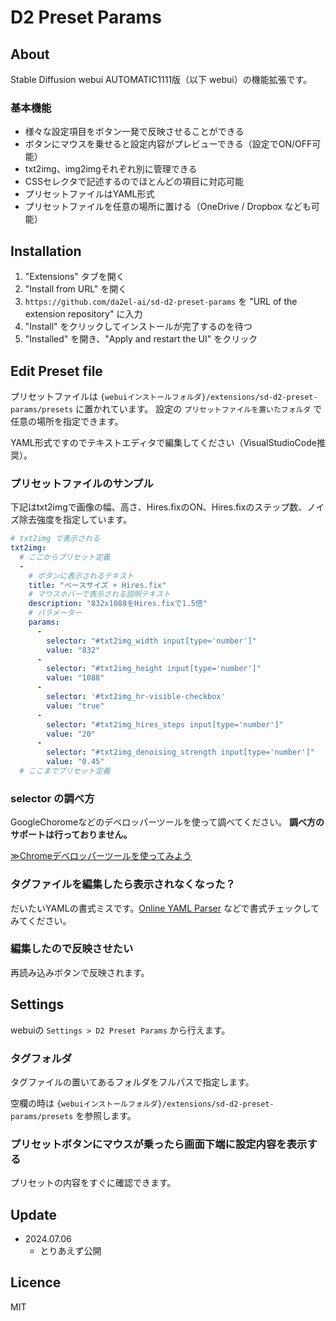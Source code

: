 # D2 Preset Params

## About

Stable Diffusion webui AUTOMATIC1111版（以下 webui）の機能拡張です。

### 基本機能
- 様々な設定項目をボタン一発で反映させることができる
- ボタンにマウスを乗せると設定内容がプレビューできる（設定でON/OFF可能）
- txt2img、img2imgそれぞれ別に管理できる
- CSSセレクタで記述するのでほとんどの項目に対応可能
- プリセットファイルはYAML形式
- プリセットファイルを任意の場所に置ける（OneDrive / Dropbox なども可能）


## Installation

1. "Extensions" タブを開く
2. "Install from URL" を開く
3. `https://github.com/da2el-ai/sd-d2-preset-params` を "URL of the extension repository" に入力
4. "Install" をクリックしてインストールが完了するのを待つ
5. "Installed" を開き、"Apply and restart the UI" をクリック

## Edit Preset file

プリセットファイルは  `{webuiインストールフォルダ}/extensions/sd-d2-preset-params/presets` に置かれています。
設定の `プリセットファイルを置いたフォルダ` で任意の場所を指定できます。

YAML形式ですのでテキストエディタで編集してください（VisualStudioCode推奨）。


### プリセットファイルのサンプル

下記はtxt2imgで画像の幅、高さ、Hires.fixのON、Hires.fixのステップ数、ノイズ除去強度を指定しています。

```yaml
# txt2img で表示される
txt2img:
  # ここからプリセット定義
  -
    # ボタンに表示されるテキスト
    title: "ベースサイズ + Hires.fix"
    # マウスホバーで表示される説明テキスト
    description: "832x1088をHires.fixで1.5倍"
    # パラメーター
    params:
      -
        selector: "#txt2img_width input[type='number']"
        value: "832"
      -
        selector: "#txt2img_height input[type='number']"
        value: "1088"
      -
        selector: '#txt2img_hr-visible-checkbox'
        value: "true"
      -
        selector: "#txt2img_hires_steps input[type='number']"
        value: "20"
      -
        selector: "#txt2img_denoising_strength input[type='number']"
        value: "0.45"
  # ここまでプリセット定義
```

### selector の調べ方

GoogleChoromeなどのデベロッパーツールを使って調べてください。
**調べ方のサポートは行っておりません。**

[≫Chromeデベロッパーツールを使ってみよう](https://sqripts.com/2023/12/14/82607/)


### タグファイルを編集したら表示されなくなった？

だいたいYAMLの書式ミスです。[Online YAML Parser](https://qiita.com/YumaInaura/items/8e4c08821b6940299a27) などで書式チェックしてみてください。

### 編集したので反映させたい

再読み込みボタンで反映されます。


## Settings

webuiの `Settings > D2 Preset Params` から行えます。

### タグフォルダ
タグファイルの置いてあるフォルダをフルパスで指定します。

空欄の時は `{webuiインストールフォルダ}/extensions/sd-d2-preset-params/presets` を参照します。

### プリセットボタンにマウスが乗ったら画面下端に設定内容を表示する
プリセットの内容をすぐに確認できます。


## Update

- 2024.07.06
  - とりあえず公開

## Licence

MIT
